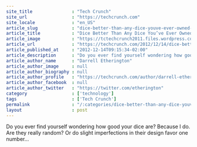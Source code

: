 ```yaml
---
site_title               : "Tech Crunch"
site_url                 : "https://techcrunch.com"
site_locale              : "en_US"
article_slug             : "dice-better-than-any-dice-youve-ever-owned-pass-10x-their-kickstarter-funding-goal-in-one-week"
article_title            : "Dice Better Than Any Dice You’ve Ever Owned Pass 10X Their Kickstarter Funding Goal In One Week"
article_image            : "https://tctechcrunch2011.files.wordpress.com/2012/12/precision-dice.jpg?w=461&h=258&crop=1"
article_url              : "https://techcrunch.com/2012/12/14/dice-better-than-any-dice-youve-ever-owned-pass-10x-their-kickstarter-funding-goal-in-one-week/"
article_published_at     : "2012-12-14T09:15:34-02:00"
article_description      : "Do you ever find yourself wondering how good your dice are? Because I do. Are they really random? Or do slight imperfections in their design favor one number..."
article_author_name      : "Darrell Etherington"
article_author_image     : null
article_author_biography : null
article_author_profile   : "https://techcrunch.com/author/darrell-etherington/"
article_author_facebook  : null
article_author_twitter   : "https://twitter.com/etherington"
category                 : ['technology']
tags                     : ['Tech Crunch']
permalink                : "/:categories/dice-better-than-any-dice-youve-ever-owned-pass-10x-their-kickstarter-funding-goal-in-one-week/"
layout                   : post
---
```


Do you ever find yourself wondering how good your dice are? Because I do. Are they really random? Or do slight imperfections in their design favor one number...
